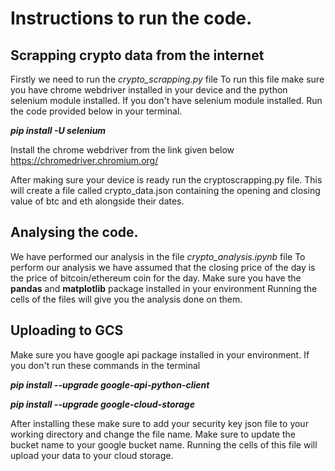 # Instructions to run the code.

## Scrapping crypto data from the internet

Firstly we need to run the *crypto_scrapping.py* file
To run this file make sure you have chrome webdriver installed in your device and the python selenium module installed.
If you don't have selenium module installed. Run the code provided below in your terminal.

  ***pip install -U selenium***
  
Install the chrome webdriver from the link given below
  https://chromedriver.chromium.org/


After making sure your device is ready run the cryptoscrapping.py file.
This will create a file called crypto_data.json containing the opening and closing value of btc and eth alongside their dates.

## Analysing the code.

We have performed our analysis in the file *crypto_analysis.ipynb* file
To perform our analysis we have assumed that the closing price of the day is the price of bitcoin/ethereum coin for the day.
Make sure you have the **pandas** and **matplotlib** package installed in your environment
Running the cells of the files will give you the analysis done on them.

## Uploading to GCS

Make sure you have google api package installed in your environment.
If you don't run these commands in the terminal

***pip install --upgrade google-api-python-client***

***pip install --upgrade google-cloud-storage***

After installing these make sure to add your security key json file to your working directory and change the file name.
Make sure to update the bucket name to your google bucket name.
Running the cells of this file will upload your data to your cloud storage.
